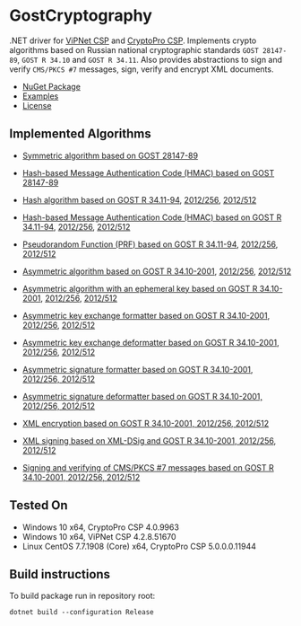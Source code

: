 # GostCryptography

.NET driver for [ViPNet CSP](http://www.infotecs.ru/) and [CryptoPro CSP](http://www.cryptopro.ru/).
Implements crypto algorithms based on Russian national cryptographic standards `GOST 28147-89`, `GOST R 34.10`
and `GOST R 34.11`. Also provides abstractions to sign and verify `CMS/PKCS #7` messages, sign, verify and
encrypt XML documents.

- [NuGet Package](https://www.nuget.org/packages/GostCryptography)
- [Examples](Source/GostCryptography.Tests)
- [License](LICENSE)

## Implemented Algorithms

- [Symmetric algorithm based on GOST 28147-89](Source/GostCryptography/Gost_28147_89/Gost_28147_89_SymmetricAlgorithm.cs)
- [Hash-based Message Authentication Code (HMAC) based on GOST 28147-89](Source/GostCryptography/Gost_28147_89/Gost_28147_89_ImitHashAlgorithm.cs)

- [Hash algorithm based on GOST R 34.11-94](Source/GostCryptography/Gost_R3411/Gost_R3411_94_HashAlgorithm.cs), [2012/256](Source/GostCryptography/Gost_R3411/Gost_R3411_2012_256_HashAlgorithm.cs), [2012/512](Source/GostCryptography/Gost_R3411/Gost_R3411_2012_512_HashAlgorithm.cs)
- [Hash-based Message Authentication Code (HMAC) based on GOST R 34.11-94](Source/GostCryptography/Gost_R3411/Gost_R3411_94_HMAC.cs), [2012/256](Source/GostCryptography/Gost_R3411/Gost_R3411_2012_256_HMAC.cs), [2012/512](Source/GostCryptography/Gost_R3411/Gost_R3411_2012_512_HMAC.cs)
- [Pseudorandom Function (PRF) based on GOST R 34.11-94](Source/GostCryptography/Gost_R3411/Gost_R3411_94_PRF.cs), [2012/256](Source/GostCryptography/Gost_R3411/Gost_R3411_2012_256_PRF.cs), [2012/512](Source/GostCryptography/Gost_R3411/Gost_R3411_2012_512_PRF.cs)

- [Asymmetric algorithm based on GOST R 34.10-2001](Source/GostCryptography/Gost_R3410/Gost_R3410_2001_AsymmetricAlgorithm.cs), [2012/256](Source/GostCryptography/Gost_R3410/Gost_R3410_2012_256_AsymmetricAlgorithm.cs), [2012/512](Source/GostCryptography/Gost_R3410/Gost_R3410_2012_512_AsymmetricAlgorithm.cs)
- [Asymmetric algorithm with an ephemeral key based on GOST R 34.10-2001](Source/GostCryptography/Gost_R3410/Gost_R3410_2001_EphemeralAsymmetricAlgorithm.cs), [2012/256](Source/GostCryptography/Gost_R3410/Gost_R3410_2012_256_EphemeralAsymmetricAlgorithm.cs), [2012/512](Source/GostCryptography/Gost_R3410/Gost_R3410_2012_512_EphemeralAsymmetricAlgorithm.cs)

- [Asymmetric key exchange formatter based on GOST R 34.10-2001](Source/GostCryptography/Gost_R3410/Gost_R3410_2001_KeyExchangeFormatter.cs), [2012/256](Source/GostCryptography/Gost_R3410/Gost_R3410_2012_256_KeyExchangeFormatter.cs), [2012/512](Source/GostCryptography/Gost_R3410/Gost_R3410_2012_512_KeyExchangeFormatter.cs)
- [Asymmetric key exchange deformatter based on GOST R 34.10-2001](Source/GostCryptography/Gost_R3410/Gost_R3410_2001_KeyExchangeDeformatter.cs), [2012/256](Source/GostCryptography/Gost_R3410/Gost_R3410_2012_256_KeyExchangeDeformatter.cs), [2012/512](Source/GostCryptography/Gost_R3410/Gost_R3410_2012_512_KeyExchangeDeformatter.cs)

- [Asymmetric signature formatter based on GOST R 34.10-2001, 2012/256, 2012/512](Source/GostCryptography/Base/GostSignatureFormatter.cs)
- [Asymmetric signature deformatter based on GOST R 34.10-2001, 2012/256, 2012/512](Source/GostCryptography/Base/GostSignatureDeformatter.cs)

- [XML encryption based on GOST R 34.10-2001, 2012/256, 2012/512](Source/GostCryptography/Xml/GostEncryptedXml.cs)
- [XML signing based on XML-DSig and GOST R 34.10-2001, 2012/256, 2012/512](Source/GostCryptography/Xml/GostSignedXml.cs)
- [Signing and verifying of CMS/PKCS #7 messages based on GOST R 34.10-2001, 2012/256, 2012/512](Source/GostCryptography/Pkcs/GostSignedCms.cs)

## Tested On

- Windows 10 x64, CryptoPro CSP 4.0.9963
- Windows 10 x64, ViPNet CSP 4.2.8.51670
- Linux CentOS 7.7.1908 (Core) x64, CryptoPro CSP 5.0.0.0.11944

## Build instructions

To build package run in repository root:

```
dotnet build --configuration Release
```

